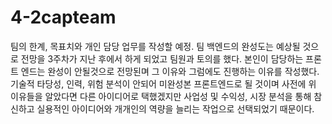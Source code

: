 # 4-2capteam
팀의 한계, 목표치와 개인 담당 업무를 작성할 예정.
팀 백엔드의 완성도는 예상될 것으로 전망을 3주차가 지난 후에서 하게 되었고 팀원과 토의를 했다.
본인이 담당하는 프론트 엔드는 완성이 안될것으로 전망된며 그 이유와 그럼에도 진행하는 이유를 작성했다.
기술적 타당성, 인력, 위험 분석이 안되어 미완성본 프론트엔드로 될 것이며
사전에 위 이유들을 알았다면 다른 아이디어로 택했겠지만 
사업성 및 수익성, 시장 분석을 통해 참신하고 실용적인 아이디어와 개개인의 역량을 늘리는 작업으로 선택되었기 때문이다.
